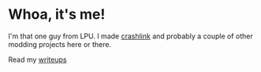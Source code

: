 # Whoa, it's me!

I'm that one guy from LPU. I made [crashlink](https://github.com/N3rdL0rd/crashlink) and probably a couple of other modding projects here or there.


Read my [writeups](https://github.com/N3rdL0rd/writeups)
